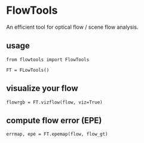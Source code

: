 # FlowTools
An efficient tool for optical flow / scene flow analysis.

## usage
```
from flowtools import FlowTools

FT = FLowTools()
```

## visualize your flow
`flowrgb = FT.vizflow(flow, viz=True)`

## compute flow error (EPE)
`errmap, epe = FT.epemap(flow, flow_gt)`
